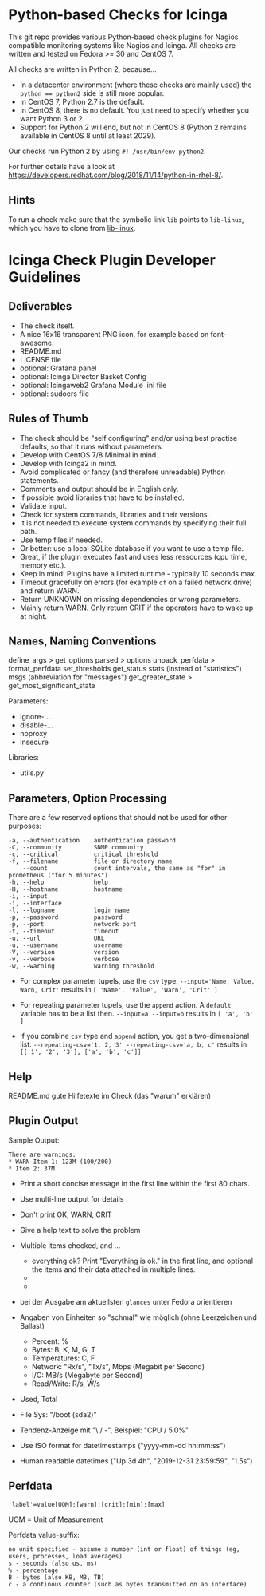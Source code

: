 # Python-based Checks for Icinga

This git repo provides various Python-based check plugins for Nagios compatible monitoring systems like Nagios and Icinga. All checks are written and tested on Fedora >= 30 and CentOS 7.

All checks are written in Python 2, because...

* In a datacenter environment (where these checks are mainly used) the `python == python2` side is still more popular.
* In CentOS 7, Python 2.7 is the default.
* In CentOS 8, there is no default. You just need to specify whether you want Python 3 or 2.
* Support for Python 2 will end, but not in CentOS 8 (Python 2 remains available in CentOS 8 until at least 2029).

Our checks run Python 2 by using `#! /usr/bin/env python2`.

For further details have a look at https://developers.redhat.com/blog/2018/11/14/python-in-rhel-8/.


## Hints

To run a check make sure that the symbolic link `lib` points to `lib-linux`, which you have to clone from [lib-linux](https://gitlab.com/linuxfabrik-icinga-plugins/lib-linux).


# Icinga Check Plugin Developer Guidelines

## Deliverables

* The check itself.
* A nice 16x16 transparent PNG icon, for example based on font-awesome.
* README.md
* LICENSE file
* optional: Grafana panel
* optional: Icinga Director Basket Config
* optional: Icingaweb2 Grafana Module .ini file
* optional: sudoers file


## Rules of Thumb

* The check should be "self configuring" and/or using best practise defaults, so that it runs without parameters.
* Develop with CentOS 7/8 Minimal in mind.
* Develop with Icinga2 in mind.
* Avoid complicated or fancy (and therefore unreadable) Python statements.
* Comments and output should be in English only.
* If possible avoid libraries that have to be installed.
* Validate input.
* Check for system commands, libraries and their versions.
* It is not needed to execute system commands by specifying their full path.
* Use temp files if needed.
* Or better: use a local SQLite database if you want to use a temp file.
* Great, if the plugin executes fast and uses less ressources (cpu time, memory etc.).
* Keep in mind: Plugins have a limited runtime - typically 10 seconds max.
* Timeout gracefully on errors (for example `df` on a failed network drive) and return WARN.
* Return UNKNOWN on missing dependencies or wrong parameters.
* Mainly return WARN. Only return CRIT if the operators have to wake up at night.


## Names, Naming Conventions

define_args     > get_options
parsed          > options
unpack_perfdata > format_perfdata
set_thresholds
get_status
stats (instead of "statistics")
msgs (abbreviation for "messages")
get_greater_state > get_most_significant_state


Parameters:

* ignore-...
* disable-...
* noproxy
* insecure

Libraries:

* utils.py


## Parameters, Option Processing

There are a few reserved options that should not be used for other purposes:

    -a, --authentication    authentication password
    -C, --community         SNMP community
    -c, --critical          critical threshold
    -f, --filename          file or directory name
        --count             count intervals, the same as "for" in prometheus ("for 5 minutes")
    -h, --help              help
    -H, --hostname          hostname
    -i, --input
    -i, --interface
    -l, --logname           login name
    -p, --password          password
    -p, --port              network port
    -t, --timeout           timeout
    -u, --url               URL
    -u, --username          username
    -V, --version           version
    -v, --verbose           verbose
    -w, --warning           warning threshold

* For complex parameter tupels, use the `csv` type. 
  `--input='Name, Value, Warn, Crit'` results in
  `[ 'Name', 'Value', 'Warn', 'Crit' ]`

* For repeating parameter tupels, use the `append` action. A `default` variable has to be a list then.
  `--input=a --input=b` results in
  `[ 'a', 'b' ]`

* If you combine `csv` type and `append` action, you get a two-dimensional list:
  `--repeating-csv='1, 2, 3' --repeating-csv='a, b, c'` results in
  `[['1', '2', '3'], ['a', 'b', 'c']]`


## Help

README.md
gute Hilfetexte im Check (das "warum" erklären)


## Plugin Output

Sample Output:

```
There are warnings.
* WARN Item 1: 123M (100/200)
* Item 2: 37M
```

* Print a short concise message in the first line within the first 80 chars.
* Use multi-line output for details
* Don't print OK, WARN, CRIT
* Give a help text to solve the problem
* Multiple items checked, and ...
  - everything ok? Print "Everything is ok." in the first line, and optional the items and their data attached in multiple lines.
  - 
  - 

* bei der Ausgabe am aktuellsten `glances` unter Fedora orientieren
* Angaben von Einheiten so "schmal" wie möglich (ohne Leerzeichen und Ballast)
  * Percent: %
  * Bytes: B, K, M, G, T
  * Temperatures: C, F
  * Network: "Rx/s", "Tx/s", Mbps (Megabit per Second)
  * I/O: MB/s (Megabyte per Second)
  * Read/Write: R/s, W/s
* Used, Total
* File Sys: "/boot (sda2)"
* Tendenz-Anzeige mit "\ / -", Beispiel: "CPU / 5.0%" 
* Use ISO format for datetimestamps ("yyyy-mm-dd hh:mm:ss")
* Human readable datetimes ("Up 3d 4h", "2019-12-31 23:59:59", "1.5s")


## Perfdata

    'label'=value[UOM];[warn];[crit];[min];[max]

UOM = Unit of Measurement


Perfdata value-suffix:

    no unit specified - assume a number (int or float) of things (eg, users, processes, load averages)
    s - seconds (also us, ms)
    % - percentage
    B - bytes (also KB, MB, TB)
    c - a continous counter (such as bytes transmitted on an interface)

